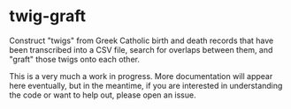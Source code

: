 # twig-graft

Construct "twigs" from Greek Catholic birth and death records that have been transcribed into a CSV file, search for overlaps between them, and "graft" those twigs onto each other.

This is a very much a work in progress. More documentation will appear here eventually, but in the meantime, if you are interested in understanding the code or want to help out, please open an issue.

